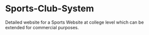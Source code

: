 # Sports-Club-System
Detailed website for a Sports Website at college level which can be extended for commercial purposes.
